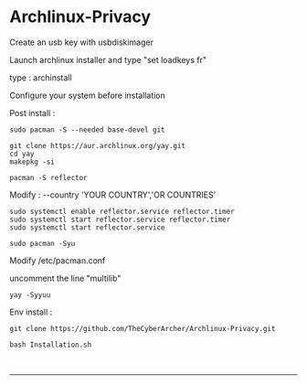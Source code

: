 # Archlinux-Privacy

Create an usb key with usbdiskimager

Launch archlinux installer and type "set loadkeys fr"

type : archinstall 

Configure your system before installation

Post install : 

```sudo pacman -S --needed base-devel git```

```git clone https://aur.archlinux.org/yay.git``` \
```cd yay``` \
```makepkg -si```


```pacman -S reflector```

Modify : --country 'YOUR COUNTRY','OR COUNTRIES'

```sudo systemctl enable reflector.service reflector.timer``` \
```sudo systemctl start reflector.service reflector.timer``` \
```sudo systemctl start reflector.service```

```sudo pacman -Syu```

Modify /etc/pacman.conf

uncomment the line "multilib"

```yay -Syyuu```

Env install : 

```git clone https://github.com/TheCyberArcher/Archlinux-Privacy.git```

```bash Installation.sh```

<br />

---
